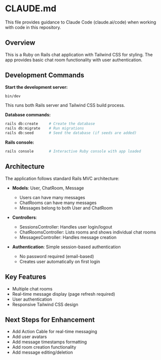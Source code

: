 # CLAUDE.md

This file provides guidance to Claude Code (claude.ai/code) when working with code in this repository.

## Overview

This is a Ruby on Rails chat application with Tailwind CSS for styling. The app provides basic chat room functionality with user authentication.

## Development Commands

**Start the development server:**
```bash
bin/dev
```
This runs both Rails server and Tailwind CSS build process.

**Database commands:**
```bash
rails db:create     # Create the database
rails db:migrate    # Run migrations
rails db:seed       # Seed the database (if seeds are added)
```

**Rails console:**
```bash
rails console       # Interactive Ruby console with app loaded
```

## Architecture

The application follows standard Rails MVC architecture:

- **Models**: User, ChatRoom, Message
  - Users can have many messages
  - ChatRooms can have many messages
  - Messages belong to both User and ChatRoom

- **Controllers**:
  - SessionsController: Handles user login/logout
  - ChatRoomsController: Lists rooms and shows individual chat rooms
  - MessagesController: Handles message creation

- **Authentication**: Simple session-based authentication
  - No password required (email-based)
  - Creates user automatically on first login

## Key Features

- Multiple chat rooms
- Real-time message display (page refresh required)
- User authentication
- Responsive Tailwind CSS design

## Next Steps for Enhancement

- Add Action Cable for real-time messaging
- Add user avatars
- Add message timestamps formatting
- Add room creation functionality
- Add message editing/deletion
